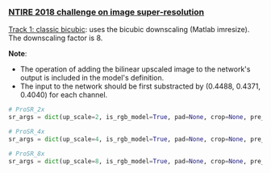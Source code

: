 ### [NTIRE 2018 challenge on image super-resolution](http://www.vision.ee.ethz.ch/ntire18/#challenge)

[Track 1: classic bicubic](https://competitions.codalab.org/competitions/18015):
uses the bicubic downscaling (Matlab imresize). The downscaling factor is 8.

**Note**:
* The operation of adding the bilinear upscaled image to the network's output is included in the model's definition.
* The input to the network should be first substracted by (0.4488, 0.4371, 0.4040) for each channel.

```python
# ProSR_2x
sr_args = dict(up_scale=2, is_rgb_model=True, pad=None, crop=None, pre_upscale=False, is_caffe_model=False, normalize_mean=None, normalize_std=None, dynamic_range=255)

# ProSR_4x
sr_args = dict(up_scale=4, is_rgb_model=True, pad=None, crop=None, pre_upscale=False, is_caffe_model=False, normalize_mean=None, normalize_std=None, dynamic_range=255)

# ProSR_8x
sr_args = dict(up_scale=8, is_rgb_model=True, pad=None, crop=None, pre_upscale=False, is_caffe_model=False, normalize_mean=None, normalize_std=None, dynamic_range=255)
```
